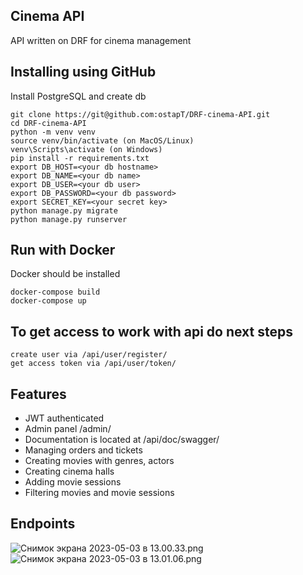## Cinema API
API written on DRF for cinema management

## Installing using GitHub
Install PostgreSQL and create db

```angular2html
git clone https://git@github.com:ostapT/DRF-cinema-API.git
cd DRF-cinema-API
python -m venv venv
source venv/bin/activate (on MacOS/Linux)
venv\Scripts\activate (on Windows)
pip install -r requirements.txt
export DB_HOST=<your db hostname>
export DB_NAME=<your db name>
export DB_USER=<your db user>
export DB_PASSWORD=<your db password>
export SECRET_KEY=<your secret key>
python manage.py migrate
python manage.py runserver
```

## Run with Docker
Docker should be installed
```angular2html
docker-compose build
docker-compose up
```

## To get access to work with api do next steps

```angular2html
create user via /api/user/register/
get access token via /api/user/token/
```

## Features

- JWT authenticated
- Admin panel /admin/
- Documentation is located at /api/doc/swagger/
- Managing orders and tickets
- Creating movies with genres, actors
- Creating cinema halls
- Adding movie sessions
- Filtering movies and movie sessions

## Endpoints
![Снимок экрана 2023-05-03 в 13.00.33.png](..%2F..%2FDesktop%2F%D0%A1%D0%BD%D0%B8%D0%BC%D0%BE%D0%BA%20%D1%8D%D0%BA%D1%80%D0%B0%D0%BD%D0%B0%202023-05-03%20%D0%B2%2013.00.33.png)
![Снимок экрана 2023-05-03 в 13.01.06.png](..%2F..%2FDesktop%2F%D0%A1%D0%BD%D0%B8%D0%BC%D0%BE%D0%BA%20%D1%8D%D0%BA%D1%80%D0%B0%D0%BD%D0%B0%202023-05-03%20%D0%B2%2013.01.06.png)
